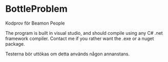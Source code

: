 # BottleProblem
Kodprov för Beamon People

The program is built in visual studio, and should compile using any C# .net framework compiler. Contact me if you rather want the .exe or a nuget package.

Testerna bör uttökas om detta används någon annanstans.
